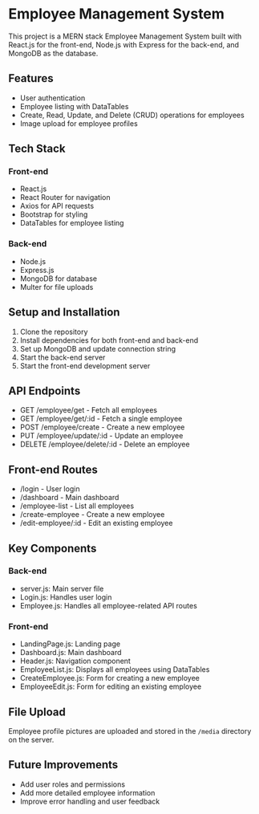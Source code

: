 # Employee Management System

This project is a MERN stack Employee Management System built with React.js for the front-end, Node.js with Express for the back-end, and MongoDB as the database.

## Features

- User authentication
- Employee listing with DataTables
- Create, Read, Update, and Delete (CRUD) operations for employees
- Image upload for employee profiles
    
## Tech Stack

### Front-end
- React.js
- React Router for navigation
- Axios for API requests
- Bootstrap for styling
- DataTables for employee listing

### Back-end
- Node.js
- Express.js
- MongoDB for database
- Multer for file uploads


## Setup and Installation

1. Clone the repository
2. Install dependencies for both front-end and back-end
3. Set up MongoDB and update connection string
4. Start the back-end server
5. Start the front-end development server

## API Endpoints

- GET /employee/get - Fetch all employees
- GET /employee/get/:id - Fetch a single employee
- POST /employee/create - Create a new employee
- PUT /employee/update/:id - Update an employee
- DELETE /employee/delete/:id - Delete an employee

## Front-end Routes

- /login - User login
- /dashboard - Main dashboard
- /employee-list - List all employees
- /create-employee - Create a new employee
- /edit-employee/:id - Edit an existing employee

## Key Components

### Back-end
- server.js: Main server file
- Login.js: Handles user login
- Employee.js: Handles all employee-related API routes



### Front-end
- LandingPage.js: Landing page
- Dashboard.js: Main dashboard
- Header.js: Navigation component
- EmployeeList.js: Displays all employees using DataTables
- CreateEmployee.js: Form for creating a new employee
- EmployeeEdit.js: Form for editing an existing employee




## File Upload

Employee profile pictures are uploaded and stored in the `/media` directory on the server.

## Future Improvements

- Add user roles and permissions
- Add more detailed employee information
- Improve error handling and user feedback


